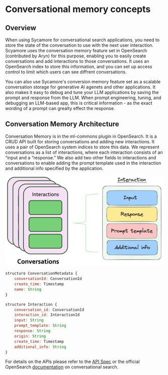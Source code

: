 # Conversational memory concepts

## Overview

When using Sycamore for conversational search applications, you need to store the state of the conversation to use with the next user interaction. Scyamore uses the conversation memory feature set in OpenSearch (contributed by Aryn) for this purpose, enabling you to easily create conversations and add interactions to those conversations. It uses an OpenSearch index to store this information, and you can set up access control to limit which users can see diffrent conversations.

You can also use Sycamore's conversion memory feature set as a scalable conversation storage for generative AI agenets and other applications. It also makes it easy to debug and tune your LLM applications by saving the prompt and response from the LLM. When prompt engineering, tuning, and debugging an LLM-based app, this is critical information - as the exact wording of a prompt can grealty effect the response.

## Conversation Memory Architecture

Conversation Memory is in the ml-commons plugin in OpenSearch. It is a CRUD API built for storing conversations and adding new interactions. It uses a pair of OpenSearch system indices to store this data. We represent conversations as a list of interactions, where each interaction consists of an “input and a “response.” We also add two other fields to interactions and conversations to enable adding the prompt template used in the interaction and additional info specified by the application.


![Untitled](imgs/resource-diagram.png)


```javascript
structure ConversationMetadata {
    conversationId: ConversationId
    create_time: Timestamp
    name: String
}
```

```javascript
structure Interaction {
    conversation_id: ConversationId
    interaction_id: InteractionId
    input: String
    prompt_template: String
    response: String
    origin: String
    create_time: Timestamp
    additional_info: String
}
```

For details on the APIs please refer to the [API Spec](api-spec.md) or the official OpenSearch [documentation](https://opensearch.org/docs/2.10/ml-commons-plugin/conversational-search/) on conversational search.

